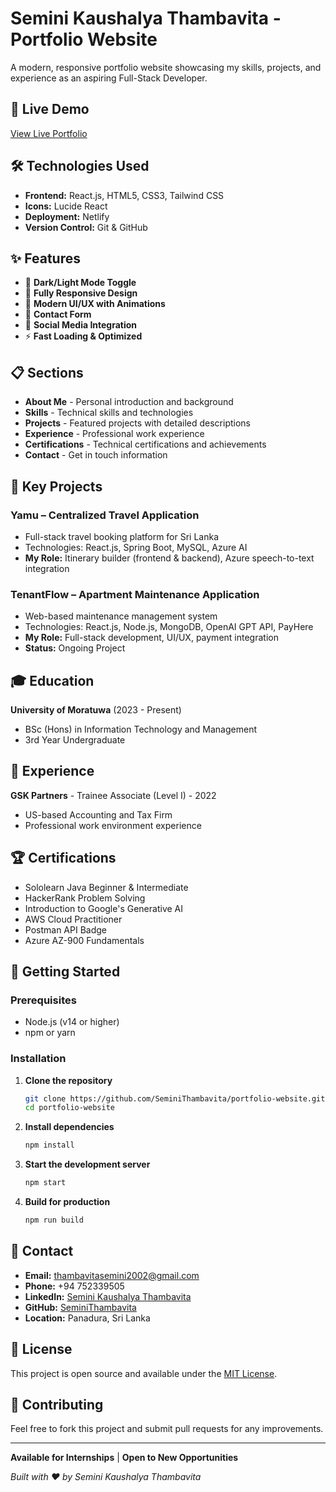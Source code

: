 # Semini Kaushalya Thambavita - Portfolio Website

A modern, responsive portfolio website showcasing my skills, projects, and experience as an aspiring Full-Stack Developer.

## 🚀 Live Demo

[View Live Portfolio](https://aquamarine-custard-9514da.netlify.app)

## 🛠️ Technologies Used

- **Frontend:** React.js, HTML5, CSS3, Tailwind CSS
- **Icons:** Lucide React
- **Deployment:** Netlify
- **Version Control:** Git & GitHub

## ✨ Features

- 🌙 **Dark/Light Mode Toggle**
- 📱 **Fully Responsive Design**
- 🎨 **Modern UI/UX with Animations**
- 📧 **Contact Form**
- 🔗 **Social Media Integration**
- ⚡ **Fast Loading & Optimized**

## 📋 Sections

- **About Me** - Personal introduction and background
- **Skills** - Technical skills and technologies
- **Projects** - Featured projects with detailed descriptions
- **Experience** - Professional work experience
- **Certifications** - Technical certifications and achievements
- **Contact** - Get in touch information

## 🎯 Key Projects

### Yamu – Centralized Travel Application
- Full-stack travel booking platform for Sri Lanka
- Technologies: React.js, Spring Boot, MySQL, Azure AI
- **My Role:** Itinerary builder (frontend & backend), Azure speech-to-text integration

### TenantFlow – Apartment Maintenance Application
- Web-based maintenance management system
- Technologies: React.js, Node.js, MongoDB, OpenAI GPT API, PayHere
- **My Role:** Full-stack development, UI/UX, payment integration
- **Status:** Ongoing Project

## 🎓 Education

**University of Moratuwa** (2023 - Present)
- BSc (Hons) in Information Technology and Management
- 3rd Year Undergraduate

## 💼 Experience

**GSK Partners** - Trainee Associate (Level I) - 2022
- US-based Accounting and Tax Firm
- Professional work environment experience

## 🏆 Certifications

- Sololearn Java Beginner & Intermediate
- HackerRank Problem Solving
- Introduction to Google's Generative AI
- AWS Cloud Practitioner
- Postman API Badge
- Azure AZ-900 Fundamentals

## 🚀 Getting Started

### Prerequisites
- Node.js (v14 or higher)
- npm or yarn

### Installation

1. **Clone the repository**
   ```bash
   git clone https://github.com/SeminiThambavita/portfolio-website.git
   cd portfolio-website
   ```

2. **Install dependencies**
   ```bash
   npm install
   ```

3. **Start the development server**
   ```bash
   npm start
   ```

4. **Build for production**
   ```bash
   npm run build
   ```

## 📱 Contact

- **Email:** thambavitasemini2002@gmail.com
- **Phone:** +94 752339505
- **LinkedIn:** [Semini Kaushalya Thambavita](http://linkedin.com/in/semini-kaushalya-thambavita-128b42237)
- **GitHub:** [SeminiThambavita](https://github.com/SeminiThambavita)
- **Location:** Panadura, Sri Lanka

## 📄 License

This project is open source and available under the [MIT License](LICENSE).

## 🤝 Contributing

Feel free to fork this project and submit pull requests for any improvements.

---

**Available for Internships** | **Open to New Opportunities**

*Built with ❤️ by Semini Kaushalya Thambavita*
